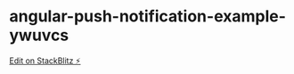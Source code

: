# angular-push-notification-example-ywuvcs

[Edit on StackBlitz ⚡️](https://stackblitz.com/edit/angular-push-notification-example-5ihdzf)